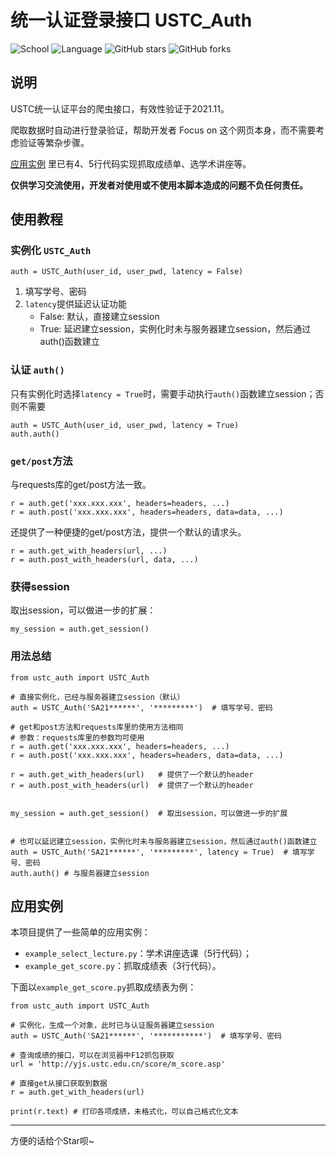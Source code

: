 # 统一认证登录接口 USTC_Auth

![School](https://img.shields.io/badge/School-USTC-green.svg)
![Language](https://img.shields.io/badge/language-Python3-yellow.svg)
![GitHub stars](https://img.shields.io/github/stars/VincentJYZhang/USTC_Auth)
![GitHub forks](https://img.shields.io/github/forks/VincentJYZhang/USTC_Auth)

## 说明

USTC统一认证平台的爬虫接口，有效性验证于2021.11。

爬取数据时自动进行登录验证，帮助开发者 Focus on 这个网页本身，而不需要考虑验证等繁杂步骤。

[应用实例](https://github.com/VincentJYZhang/USTC_Auth#%E5%BA%94%E7%94%A8%E5%AE%9E%E4%BE%8B) 里已有4、5行代码实现抓取成绩单、选学术讲座等。

**仅供学习交流使用，开发者对使用或不使用本脚本造成的问题不负任何责任。**

## 使用教程


### 实例化 `USTC_Auth`

`auth = USTC_Auth(user_id, user_pwd, latency = False)`

1. 填写学号、密码
2. `latency`提供延迟认证功能
    * False: 默认，直接建立session
    * True: 延迟建立session，实例化时未与服务器建立session，然后通过auth()函数建立

### 认证 `auth()`

只有实例化时选择`latency = True`时，需要手动执行`auth()`函数建立session；否则不需要

```
auth = USTC_Auth(user_id, user_pwd, latency = True)
auth.auth()
```

### `get/post`方法

与requests库的get/post方法一致。

```
r = auth.get('xxx.xxx.xxx', headers=headers, ...)
r = auth.post('xxx.xxx.xxx', headers=headers, data=data, ...)
```

还提供了一种便捷的get/post方法，提供一个默认的请求头。

```
r = auth.get_with_headers(url, ...) 
r = auth.post_with_headers(url, data, ...) 
```

### 获得session

取出session，可以做进一步的扩展：
```
my_session = auth.get_session()
```

### 用法总结

```
from ustc_auth import USTC_Auth

# 直接实例化，已经与服务器建立session（默认）
auth = USTC_Auth('SA21******', '*********')  # 填写学号、密码

# get和post方法和requests库里的使用方法相同
# 参数：requests库里的参数均可使用
r = auth.get('xxx.xxx.xxx', headers=headers, ...)
r = auth.post('xxx.xxx.xxx', headers=headers, data=data, ...)

r = auth.get_with_headers(url)   # 提供了一个默认的header
r = auth.post_with_headers(url)  # 提供了一个默认的header


my_session = auth.get_session()  # 取出session，可以做进一步的扩展


# 也可以延迟建立session，实例化时未与服务器建立session，然后通过auth()函数建立
auth = USTC_Auth('SA21******', '*********', latency = True)  # 填写学号、密码
auth.auth() # 与服务器建立session
```

## 应用实例

本项目提供了一些简单的应用实例：
* `example_select_lecture.py`：学术讲座选课（5行代码）；
* `example_get_score.py`：抓取成绩表（3行代码）。

下面以`example_get_score.py`抓取成绩表为例：
```
from ustc_auth import USTC_Auth

# 实例化，生成一个对象，此时已与认证服务器建立session
auth = USTC_Auth('SA21******', '***********')  # 填写学号、密码

# 查询成绩的接口，可以在浏览器中F12抓包获取
url = 'http://yjs.ustc.edu.cn/score/m_score.asp'

# 直接get从接口获取到数据
r = auth.get_with_headers(url)

print(r.text) # 打印各项成绩，未格式化，可以自己格式化文本
```

---

方便的话给个Star呗~

